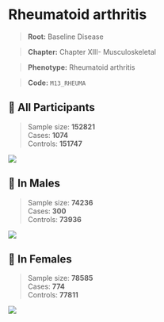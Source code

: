 # Rheumatoid arthritis

> **Root:** Baseline Disease  

> **Chapter:** Chapter XIII- Musculoskeletal  

> **Phenotype:** Rheumatoid arthritis  

> **Code:** `M13_RHEUMA`

## 🧪 All Participants  
> Sample size: **152821**  
> Cases: **1074**  
> Controls: **151747**
<img src="/Disease/Figures/ALL/Baseline/M13_RHEUMA.png"/>
<CsvTable src="/public/Disease/Data/ALL/Baseline/LG_M13_RHEUMA.csv" label="🔍 View full results" />

## 👨 In Males  
> Sample size: **74236**  
> Cases: **300**  
> Controls: **73936**
<img src="/Disease/Figures/Male/Baseline/M13_RHEUMA.png"/>
<CsvTable src="/public/Disease/Data/Male/Baseline/LG_M13_RHEUMA.csv" label="🔍 View full results" />

## 👩 In Females  
> Sample size: **78585**  
> Cases: **774**  
> Controls: **77811**
<img src="/Disease/Figures/Female/Baseline/M13_RHEUMA.png"/>
<CsvTable src="/public/Disease/Data/Female/Baseline/LG_M13_RHEUMA.csv" label="🔍 View full results" />
